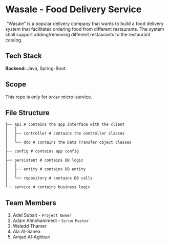 # Wasale - ‭Food Delivery Service‬

‭ “Wasale” is a popular delivery company that wants to build a food delivery system that facilitates‬
‭ordering food from different restaurants. The system shall support adding/removing different‬
‭restaurants to the restaurant catalog.‬

## Tech Stack

**Backend:** Java, Spring-Boot.

## Scope

This repo is only for `Order` micro-service.

## File Structure

```
├── api # contains the app interface with the client
│   │
│   ├── controller # contains the controller classes
│   │
│   └── dto # contains the Data Transfer object classes
│
├── config # contains app config
│
├── persistent # contains DB logic
│   │
│   ├── entity # contains DB entity
│   │
│   └── repository # contains DB calls
│
└── service # contains business logic
```

## Team Members

1. Adel Subait - `Project Owner` 
2. Adam Almohammedi - `Scrum Master` 
3. Waledd Thamer 
4. Ala Al-Sanea 
5. Amjad Al-Aghbari
